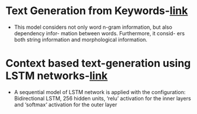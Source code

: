 # Text Generation from Keywords-[link](https://aclanthology.org/C02-1064.pdf/)

- This model considers not only word n-gram information, but also dependency infor- mation between words. Furthermore, it consid- ers both string information and morphological information.

# Context based text-generation using LSTM networks-[link](https://arxiv.org/pdf/2005.00048.pdf)

- A sequential model of LSTM network is applied with the configuration: Bidirectional LSTM, 256 hidden units, ‘relu’ activation for the inner layers and ‘softmax‘ activation for the outer layer
